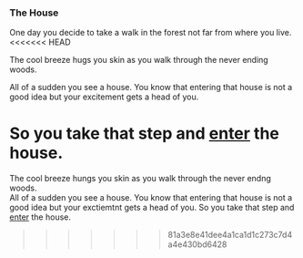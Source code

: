### The House  
One day you decide to take a walk in the forest not far from where you live.  
<<<<<<< HEAD

The cool breeze hugs you skin as you walk through the never ending woods.   

All of a sudden you see a house. You know that entering that house is not a good idea but your excitement gets a head of you.  

So you take that step and [enter](situation/enter-house.md) the house. 
=======
The cool breeze hungs you skin as you walk through the never endng woods.  
All of a sudden you see a house. You know that entering that house is not a good idea but your exctiemtnt gets a head of you. 
So you take that step and [enter](situation/enter-house.md) the house. 
>>>>>>> 81a3e8e41dee4a1ca1d1c273c7d4a4e430bd6428

